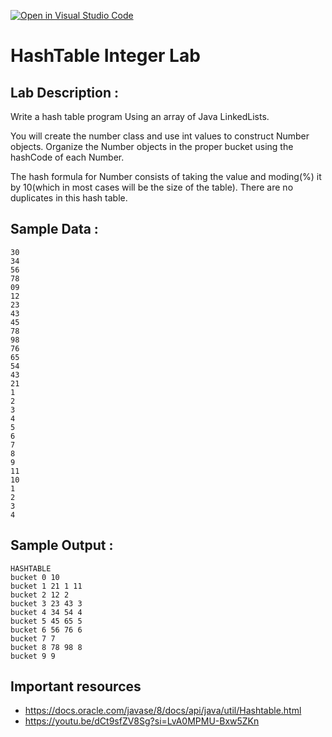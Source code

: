 [![Open in Visual Studio Code](https://classroom.github.com/assets/open-in-vscode-2e0aaae1b6195c2367325f4f02e2d04e9abb55f0b24a779b69b11b9e10269abc.svg)](https://classroom.github.com/online_ide?assignment_repo_id=18495020&assignment_repo_type=AssignmentRepo)
# HashTable Integer Lab

## Lab Description :   
Write a hash table program Using an array of Java LinkedLists.  

You will create the number class and use int values to construct Number objects.  Organize the Number objects in the proper bucket using the hashCode of each Number.  

The hash formula for Number consists of taking the value and moding(%) it by 10(which in most cases will be the size of the table).  There are no duplicates in this hash table.  

## Sample Data : 
```
30
34
56
78
09
12
23
43
45
78
98
76
65
54
43
21
1
2
3
4
5
6
7
8
9
11
10
1
2
3
4
```

## Sample Output :
```
HASHTABLE
bucket 0 10
bucket 1 21 1 11
bucket 2 12 2
bucket 3 23 43 3
bucket 4 34 54 4
bucket 5 45 65 5
bucket 6 56 76 6
bucket 7 7
bucket 8 78 98 8
bucket 9 9
```


## Important resources
- https://docs.oracle.com/javase/8/docs/api/java/util/Hashtable.html
- https://youtu.be/dCt9sfZV8Sg?si=LvA0MPMU-Bxw5ZKn

